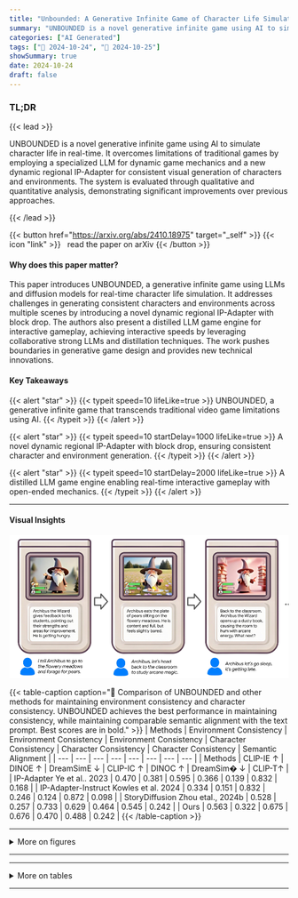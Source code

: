 ```yaml
---
title: "Unbounded: A Generative Infinite Game of Character Life Simulation"
summary: "UNBOUNDED is a novel generative infinite game using AI to simulate character life in real-time. It overcomes limitations of traditional games by employing a specialized LLM for dynamic game mechanics ....."
categories: ["AI Generated"]
tags: ["🔖 2024-10-24", "🤗 2024-10-25"]
showSummary: true
date: 2024-10-24
draft: false
---
```


### TL;DR


{{< lead >}}

UNBOUNDED is a novel generative infinite game using AI to simulate character life in real-time. It overcomes limitations of traditional games by employing a specialized LLM for dynamic game mechanics and a new dynamic regional IP-Adapter for consistent visual generation of characters and environments.  The system is evaluated through qualitative and quantitative analysis, demonstrating significant improvements over previous approaches. 

{{< /lead >}}


{{< button href="https://arxiv.org/abs/2410.18975" target="_self" >}}
{{< icon "link" >}} &nbsp; read the paper on arXiv
{{< /button >}}

#### Why does this paper matter?
This paper introduces UNBOUNDED, a generative infinite game using LLMs and diffusion models for real-time character life simulation.  It addresses challenges in generating consistent characters and environments across multiple scenes by introducing a novel dynamic regional IP-Adapter with block drop.  The authors also present a distilled LLM game engine for interactive gameplay, achieving interactive speeds by leveraging collaborative strong LLMs and distillation techniques.  The work pushes boundaries in generative game design and provides new technical innovations.
#### Key Takeaways

{{< alert "star" >}}
{{< typeit speed=10 lifeLike=true >}} UNBOUNDED, a generative infinite game that transcends traditional video game limitations using AI. {{< /typeit >}}
{{< /alert >}}

{{< alert "star" >}}
{{< typeit speed=10 startDelay=1000 lifeLike=true >}} A novel dynamic regional IP-Adapter with block drop, ensuring consistent character and environment generation. {{< /typeit >}}
{{< /alert >}}

{{< alert "star" >}}
{{< typeit speed=10 startDelay=2000 lifeLike=true >}} A distilled LLM game engine enabling real-time interactive gameplay with open-ended mechanics. {{< /typeit >}}
{{< /alert >}}

------
#### Visual Insights



![](figures/figures_1_0.png "🔼 Figure 1: An example of UNBOUNDED. We follow the life of Archibus, the user's custom wizard character. The user can interact with the generative game using natural language, and Archibus' hunger, energy and fun meters update accordingly. A spontaneous and unconstrained story unfolds while the user playing, and the character can explore new environments with a myriad of possible actions and unexpected interactions. The game runs in interactive speeds, refreshing every second.")





{{< table-caption caption="🔽 Comparison of UNBOUNDED and other methods for maintaining environment consistency and character consistency. UNBOUNDED achieves the best performance in maintaining consistency, while maintaining comparable semantic alignment with the text prompt. Best scores are in bold." >}}
| Methods | Environment Consistency | Environment Consistency | Environment Consistency | Character Consistency | Character Consistency | Character Consistency | Semantic Alignment |
| --- | --- | --- | --- | --- | --- | --- | --- |
| Methods | CLIP-IE ↑ | DINOE ↑ | DreamSimE ↓ | CLIP-IC ↑ | DINOC ↑ | DreamSim� ↓ | CLIP-T↑ |
| IP-Adapter Ye et al.. 2023 | 0.470 | 0.381 | 0.595 | 0.366 | 0.139 | 0.832 | 0.168 |
| IP-Adapter-Instruct Kowles et al. 2024 | 0.334 | 0.151 | 0.832 | 0.246 | 0.124 | 0.872 | 0.098 |
| StoryDiffusion Zhou etal., 2024b | 0.528 | 0.257 | 0.733 | 0.629 | 0.464 | 0.545 | 0.242 |
| Ours | 0.563 | 0.322 | 0.675 | 0.676 | 0.470 | 0.488 | 0.242 |
{{< /table-caption >}}


------



<details>
<summary>More on figures
</summary>


![](figures/figures_3_0.png "🔼 Figure 2: Example of UNBOUNDED. Based on an initial user input, UNBOUNDED sets up game simulation environments, and generates character actions in the environments. Users can interact with the character with natural language instructions, exploring the game with unlimited options.")

![](figures/figures_4_0.png "🔼 Figure 3: Generative game examples of UNBOUNDED. The user can insert a custom character into the game, engage with the character through natural language instructions, bring the character to different environments, and interact with it to maintain a healthy state under the games' mechanics.")

![](figures/figures_5_0.png "🔼 Figure 4: (a) Our overall image generation method. We achieve real-time image generation with LCM LORA, maintain character consistency with DreamBooth LoRAs, and introduce a regional IP-Adapter (shown in (c)) for improved environment and character consistency. (b) Our proposed dynamic mask generation separating the environment and character conditioning, preventing interference between the two.")

![](figures/figures_7_0.png "🔼 Figure 6: Overview of our user-simulation data collection process for LLM distillation. (a) We begin by collecting diverse topic and character data, filtered using ROUGE-L for diversity. (b) The World LLM and User LLM interact to generate user-simulation data through multi-round exchanges.")


</details>

------







------

<details>
<summary>More on tables
</summary>


{{< table-caption caption="🔽 Table 1: Comparison of UNBOUNDED and other methods for maintaining environment consistency and character consistency. UNBOUNDED achieves the best performance in maintaining consistency, while maintaining comparable semantic alignment with the text prompt. Best scores are in bold." >}}
| Character Environment | Story Diffusion IP-Adapter IP-Adapter- Instruct Ours |
| --- | --- |
|  | [V] witch raised her hands and the twisted trunks unwound, their branches stretching towards the sky, making the glowing leaves sparkle in the twilight. |
| Environment Consistency Character Consistency Semantic Alignment | X X x x x x |
|  | [V] wizard kneels by the pond, casting a spell. The water's surface ripples, reflecting a myriad of colors from the luminescent flowers surrounding the clearing. |
| Environment Consistency Character Consistency Semantic Alignment |  |
|  | V V X x X |
|  | Amidst the strange rock formations, [V] panda finds a hidden grove filled with glowing, otherworldly flora. |
| Environment Consistency Character Consistency Semantic Alignment | X V X V X V |
{{< /table-caption >}}

{{< table-caption caption="🔽 Comparison of UNBOUNDED and other methods for maintaining environment consistency and character consistency. UNBOUNDED achieves the best performance in maintaining consistency, while maintaining comparable semantic alignment with the text prompt. Best scores are in bold." >}}
| No. | Drop | IP-Adapter | Scale | CLIP-IE ↑ | DINOE ↑ | DreamSimE ↓ | CLIP-I⌀ ↑ | DINO� ↑ | DreamSim⌀ ↓ | CLIP-T↑ |
| --- | --- | --- | --- | --- | --- | --- | --- | --- | --- | --- |
| 1. | X | X | 1.0 | 0.123 | 0.111 | 0.885 | 0.073 | 0.024 | 0.973 | 0.034 |
| 2. |  | X | 1.0 | 0.414 | 0.331 | 0.647 | 0.337 | 0.147 | 0.832 | 0.149 |
| 3. | V | V | 1.0 | 0.563 | 0.322 | 0.675 | 0.676 | 0.470 | 0.488 | 0.242 |
| 4. | X | X | 0.5 | 0.470 | 0.381 | 0.595 | 0.366 | 0.139 | 0.832 | 0.168 |
| 5. |  | X | 0.5 | 0.577 | 0.332 | 0.640 | 0.627 | 0.374 | 0.575 | 0.252 |
| 6. |  | V | 0.5 | 0.549 | 0.263 | 0.726 | 0.705 | 0.514 | 0.450 | 0.246 |
|  |  | Character | Environment | Environment | + Regional No Condition IP-Adapter +Block Drop IP-Adapter | + Regional No Condition IP-Adapter +Block Drop IP-Adapter | + Regional No Condition IP-Adapter +Block Drop IP-Adapter | + Regional No Condition IP-Adapter +Block Drop IP-Adapter | + Regional No Condition IP-Adapter +Block Drop IP-Adapter | + Regional No Condition IP-Adapter +Block Drop IP-Adapter |
|  | lanterns, vibrating with unseen robot. | lanterns, vibrating with unseen robot. | Environment | Environment | lanterns, vibrating with unseen robot. | lanterns, vibrating with unseen robot. | lanterns, vibrating with unseen robot. | lanterns, vibrating with unseen robot. |  |  |
| [V] dog playfully chased its tail under the sway of hanging cobblestone paths slightly |  |  | Environment | Environment |  |  |  |  |  |  |
|  |  |  | Environment | Environment |  |  |  |  |  |  |
| [V] dog cautiously ascends the creaky wooden steps, each one groaning louder as it climbs the narrow, winding staircase of the haunted castle. |  |  | Environment | Environment |  |  |  |  |  |  |
{{< /table-caption >}}

{{< table-caption caption="🔽 Table 3: Comparison of UNBOUNDED and different LLMs on serving as game engines for open-ended interactions and integrated game mechanics. We use GPT-4 to provide pairwise scores between our model and other LLMs." >}}
| Model | Overall | Overall | State Update | State Update | Environment Relevance | Environment Relevance | Story Coherence | Story Coherence | Instruction Following | Instruction Following |
| --- | --- | --- | --- | --- | --- | --- | --- | --- | --- | --- |
|  | Base | Ours | Base | Ours | Base | Ours | Base | Ours | Base | Ours |
| Gemma-2B Team et al 2024 | 6.22 | 7.44 | 5.60 | 7.47 | 6.12 | 7.94 | 6.34 | 7.57 | 6.43 | 7.67 |
| Gemma-7B Team et al. 2024 | 6.80 | 7.39 | 6.29 | 7.43 | 7.07 | 7.91 | 6.90 | 7.48 | 6.89 | 7.53 |
| Llama3.2-3B Meta, 2024, | 7.21 | 7.50 | 6.86 | 7.38 | 7.63 | 7.93 | 7.36 | 7.56 | 7.31 | 7.67 |
| Ours-1k | 7.65 | 7.82 | 7.50 | 7.74 | 8.10 | 8.19 | 7.78 | 7.93 | 7.82 | 7.97 |
| GPT-4o OpenAI, 2023 | 7.76 | 7.68 | 7.69 | 7.66 | 8.20 | 8.10 | 7.95 | 7.82 | 7.85 | 7.82 |
{{< /table-caption >}}


</details>

------


